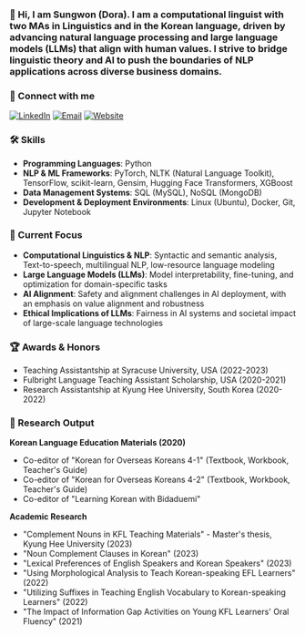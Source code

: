 ### 👋 Hi, I am Sungwon (Dora). I am a computational linguist with two MAs in Linguistics and in the Korean language, driven by advancing natural language processing and large language models (LLMs) that align with human values. I strive to bridge linguistic theory and AI to push the boundaries of NLP applications across diverse business domains.

### 🤝 Connect with me
[![LinkedIn](https://img.shields.io/badge/LinkedIn-%230A66C2.svg?style=flat&logo=linkedin&logoColor=white)](https://www.linkedin.com/in/sungwon-dae)
[![Email](https://img.shields.io/badge/Email-%23EA4335?style=flat&logo=gmail&logoColor=white)](mailto:https://swdora.wordpress.com)
[![Website](https://img.shields.io/badge/Website-%2321759B?style=flat&logo=wordpress&logoColor=white)](https://swdora.wordpress.com)

### 🛠 Skills
- **Programming Languages**: Python
- **NLP & ML Frameworks**: PyTorch, NLTK (Natural Language Toolkit), TensorFlow, scikit-learn, Gensim, Hugging Face Transformers, XGBoost
- **Data Management Systems**: SQL (MySQL), NoSQL (MongoDB)
- **Development & Deployment Environments**: Linux (Ubuntu), Docker, Git, Jupyter Notebook

### 🎯 Current Focus
- **Computational Linguistics & NLP**: Syntactic and semantic analysis, Text-to-speech, multilingual NLP, low-resource language modeling
- **Large Language Models (LLMs)**: Model interpretability, fine-tuning, and optimization for domain-specific tasks
- **AI Alignment**: Safety and alignment challenges in AI deployment, with an emphasis on value alignment and robustness
- **Ethical Implications of LLMs**: Fairness in AI systems and societal impact of large-scale language technologies

### 🏆 Awards & Honors
- Teaching Assistantship at Syracuse University, USA (2022-2023)
- Fulbright Language Teaching Assistant Scholarship, USA (2020-2021)
- Research Assistantship at Kyung Hee University, South Korea (2020-2022)

### 📝 Research Output

**Korean Language Education Materials (2020)**
- Co-editor of "Korean for Overseas Koreans 4-1" (Textbook, Workbook, Teacher's Guide)
- Co-editor of "Korean for Overseas Koreans 4-2" (Textbook, Workbook, Teacher's Guide)
- Co-editor of "Learning Korean with Bidaduemi"

**Academic Research**
- "Complement Nouns in KFL Teaching Materials" - Master's thesis, Kyung Hee University (2023)
- "Noun Complement Clauses in Korean" (2023)
- "Lexical Preferences of English Speakers and Korean Speakers" (2023)
- "Using Morphological Analysis to Teach Korean-speaking EFL Learners" (2022)
- "Utilizing Suffixes in Teaching English Vocabulary to Korean-speaking Learners" (2022)
- "The Impact of Information Gap Activities on Young KFL Learners' Oral Fluency" (2021)

